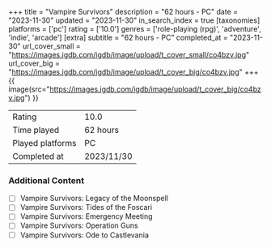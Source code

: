 +++
title = "Vampire Survivors"
description = "62 hours - PC"
date = "2023-11-30"
updated = "2023-11-30"
in_search_index = true
[taxonomies]
platforms = ['pc']
rating = ['10.0']
genres = ['role-playing (rpg)', 'adventure', 'indie', 'arcade']
[extra]
subtitle = "62 hours - PC"
completed_at = "2023-11-30"
url_cover_small = "https://images.igdb.com/igdb/image/upload/t_cover_small/co4bzv.jpg"
url_cover_big = "https://images.igdb.com/igdb/image/upload/t_cover_big/co4bzv.jpg"
+++
{{ image(src="https://images.igdb.com/igdb/image/upload/t_cover_big/co4bzv.jpg") }}

|              |            |
| ------------ | ---------- |
| Rating       | 10.0 |
| Time played  | 62 hours |
| Played platforms    | PC |
| Completed at | 2023/11/30 |


### Additional Content


- [ ] Vampire Survivors: Legacy of the Moonspell
- [ ] Vampire Survivors: Tides of the Foscari
- [ ] Vampire Survivors: Emergency Meeting
- [ ] Vampire Survivors: Operation Guns
- [ ] Vampire Survivors: Ode to Castlevania